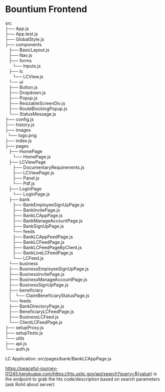 # Bountium Frontend

src <br>
├── App.js <br>
├── App.test.js <br>
├── GlobalStyle.js <br>
├── components <br>
    ├── BasicLayout.js <br>
    ├── Nav.js <br>
    ├── forms <br>
        └── Inputs.js <br>
    ├── lc <br>
        └── LCView.js <br>
    └── ui <br>
        ├── Button.js <br>
        ├── Dropdown.js <br>
        ├── Popup.js <br>
        ├── ResizableScreenDiv.js <br>
        ├── RouteBlockingPopup.js <br>
        └── StatusMessage.js <br>
├── config.js <br>
├── history.js <br>
├── images <br>
    └── logo.png <br>
├── index.js <br>
├── pages <br> 
    ├── HomePage <br>
        └── HomePage.js <br>
    ├── LCViewPage <br>
        ├── DocumentaryRequirements.js <br>
        ├── LCViewPage.js <br>
        ├── Panel.js <br>
        └── Pdf.js <br>
    ├── LoginPage <br>
        └── LoginPage.js <br>
    ├── bank <br>
        ├── BankEmployeeSignUpPage.js <br>
        ├── BankInvitePage.js <br>
        ├── BankLCAppPage.js <br>
        ├── BankManageAccountPage.js <br>
        ├── BankSignUpPage.js <br> 
        └── feeds <br>
            ├── BankLCAppFeedPage.js <br>
            ├── BankLCFeedPage.js <br>
            ├── BankLCFeedPageByClient.js <br>
            ├── BankLiveLCFeedPage.js <br>
            └── LCFeed.js <br>
    └── business <br>
        ├── BusinessEmployeeSignUpPage.js <br>
        ├── BusinessInvitePage.js <br>
        ├── BusinessManageAccountPage.js <br>
        ├── BusinessSignUpPage.js <br>
        ├── beneficiary <br>
        │   └── ClaimBeneficiaryStatusPage.js <br>
        └── feeds <br>
            ├── BankDirectoryPage.js <br>
            ├── BeneficiaryLCFeedPage.js <br>
            ├── BusinessLCFeed.js <br>
            └── ClientLCFeedPage.js <br>
├── setupProxy.js <br>
├── setupTests.js <br>
└── utils <br>
    ├── api.js <br>
    └── auth.js <br>


LC Application: src/pages/bank/BankLCAppPage.js <br>

https://peaceful-journey-01245.herokuapp.com/https://hts.usitc.gov/api/search?query=${value} is the endpoint to grab the hts code/description based on search parameters (ask Rohil about server)


